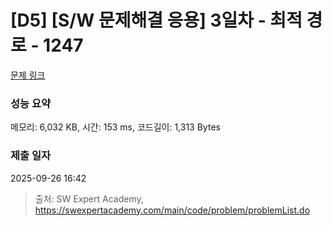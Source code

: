 # [D5] [S/W 문제해결 응용] 3일차 - 최적 경로 - 1247 

[문제 링크](https://swexpertacademy.com/main/code/problem/problemDetail.do?contestProbId=AV15OZ4qAPICFAYD) 

### 성능 요약

메모리: 6,032 KB, 시간: 153 ms, 코드길이: 1,313 Bytes

### 제출 일자

2025-09-26 16:42



> 출처: SW Expert Academy, https://swexpertacademy.com/main/code/problem/problemList.do